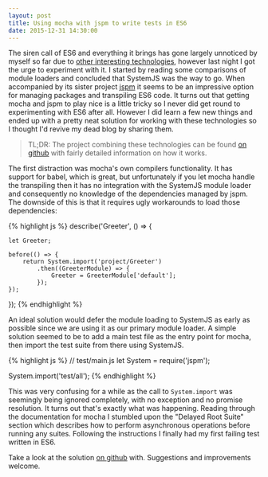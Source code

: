 ```yaml
---
layout: post
title: Using mocha with jspm to write tests in ES6
date: 2015-12-31 14:30:00
---
```


The siren call of ES6 and everything it brings has gone largely unnoticed by myself so far due to [other interesting technologies](http://elm-lang.org/), however last night I got the urge to experiment with it. I started by reading some comparisons of module loaders and concluded that SystemJS was the way to go. When accompanied by its sister project [jspm](http://jspm.io/) it seems to be an impressive option for managing packages and transpiling ES6 code. It turns out that getting mocha and jspm to play nice is a little tricky so I never did get round to experimenting with ES6 after all. However I did learn a few new things and ended up with a pretty neat solution for working with these technologies so I thought I'd revive my dead blog by sharing them.

 > TL;DR: The project combining these technologies can be found [on github](https://github.com/dancras/es6-jspm-mocha-chai) with fairly detailed information on how it works.

The first distraction was mocha's own compilers functionality. It has support for babel, which is great, but unfortunately if you let mocha handle the transpiling then it has no integration with the SystemJS module loader and consequently no knowledge of the dependencies managed by jspm. The downside of this is that it requires ugly workarounds to load those dependencies:

{% highlight js %}
describe('Greeter', () => {
    
    let Greeter;

    before(() => {
        return System.import('project/Greeter')
            .then((GreeterModule) => {
                Greeter = GreeterModule['default'];
            });
    });

});
{% endhighlight %}

An ideal solution would defer the module loading to SystemJS as early as possible since we are using it as our primary module loader. A simple solution seemed to be to add a main test file as the entry point for mocha, then import the test suite from there using SystemJS.

{% highlight js %}
// test/main.js
let System = require('jspm');

System.import('test/all');
{% endhighlight %}

This was very confusing for a while as the call to `System.import` was seemingly being ignored completely, with no exception and no promise resolution. It turns out that's exactly what was happening. Reading through the documentation for mocha I stumbled upon the "Delayed Root Suite" section which describes how to perform asynchronous operations before running any suites. Following the instructions I finally had my first failing test written in ES6.

Take a look at the solution [on github](https://github.com/dancras/es6-jspm-mocha-chai) with. Suggestions and improvements welcome.
